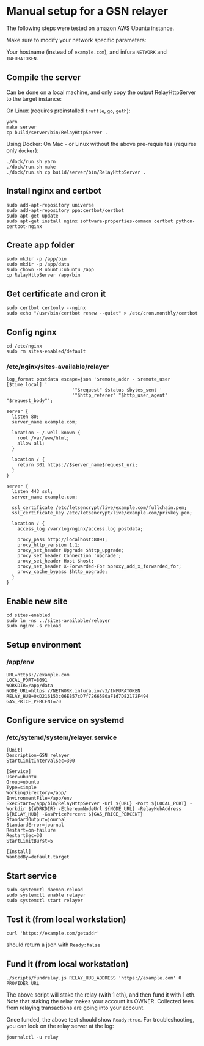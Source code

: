 # Manual setup for a GSN relayer

The following steps were tested on amazon AWS Ubuntu instance.

Make sure to modify your network specific parameters: 

Your hostname (instead of `example.com`), and infura `NETWORK` and `INFURATOKEN`.


## Compile the server
Can be done on a local machine, and only copy the output RelayHttpServer to the target instance:

On Linux (requires preinstalled `truffle`, `go`, `geth`):
```
yarn 
make server
cp build/server/bin/RelayHttpServer .
```

Using Docker: On Mac - or Linux without the above pre-requisites (requires only `docker`):
```
./dock/run.sh yarn
./dock/run.sh make
./dock/run.sh cp build/server/bin/RelayHttpServer .
```

## Install nginx and certbot
```
sudo add-apt-repository universe
sudo add-apt-repository ppa:certbot/certbot
sudo apt-get update
sudo apt-get install nginx software-properties-common certbot python-certbot-nginx
```

## Create app folder
```
sudo mkdir -p /app/bin
sudo mkdir -p /app/data
sudo chown -R ubuntu:ubuntu /app
cp RelayHttpServer /app/bin
```

## Get certificate and cron it
```
sudo certbot certonly --nginx
sudo echo "/usr/bin/certbot renew --quiet" > /etc/cron.monthly/certbot
```

## Config nginx
```
cd /etc/nginx
sudo rm sites-enabled/default
```

### /etc/nginx/sites-available/relayer
```
log_format postdata escape=json '$remote_addr - $remote_user [$time_local] '
                        '"$request" $status $bytes_sent '
                        '"$http_referer" "$http_user_agent" "$request_body"';

server {
  listen 80;
  server_name example.com;
  
  location ~ /.well-known {
    root /var/www/html;
    allow all;
  }

  location / {
    return 301 https://$server_name$request_uri;
  } 
}

server {
  listen 443 ssl;
  server_name example.com;

  ssl_certificate /etc/letsencrypt/live/example.com/fullchain.pem;
  ssl_certificate_key /etc/letsencrypt/live/example.com/privkey.pem;

  location / {
    access_log /var/log/nginx/access.log postdata;

    proxy_pass http://localhost:8091;
    proxy_http_version 1.1;
    proxy_set_header Upgrade $http_upgrade;
    proxy_set_header Connection 'upgrade';
    proxy_set_header Host $host;
    proxy_set_header X-Forwarded-For $proxy_add_x_forwarded_for;
    proxy_cache_bypass $http_upgrade;
  }
}
```

## Enable new site
```
cd sites-enabled
sudo ln -ns ../sites-available/relayer
sudo nginx -s reload
```

## Setup environment

### /app/env

```
URL=https://example.com
LOCAL_PORT=8091
WORKDIR=/app/data
NODE_URL=https://NETWORK.infura.io/v3/INFURATOKEN
RELAY_HUB=0xD216153c06E857cD7f72665E0aF1d7D82172F494
GAS_PRICE_PERCENT=70
```

## Configure service on systemd

### /etc/sytemd/system/relayer.service
```
[Unit]
Description=GSN relayer
StartLimitIntervalSec=300

[Service]
User=ubuntu
Group=ubuntu
Type=simple
WorkingDirectory=/app/
EnvironmentFile=/app/env
ExecStart=/app/bin/RelayHttpServer -Url ${URL} -Port ${LOCAL_PORT} -Workdir ${WORKDIR} -EthereumNodeUrl ${NODE_URL} -RelayHubAddress ${RELAY_HUB} -GasPricePercent ${GAS_PRICE_PERCENT}
StandardOutput=journal
StandardError=journal
Restart=on-failure
RestartSec=30
StartLimitBurst=5

[Install]
WantedBy=default.target
```

## Start service
```
sudo systemctl daemon-reload
sudo systemctl enable relayer
sudo systemctl start relayer
```

## Test it (from local workstation)
```
curl 'https://example.com/getaddr'
```

should return a json with `Ready:false`

## Fund it (from local workstation)
```
./scripts/fundrelay.js RELAY_HUB_ADDRESS 'https://example.com' 0 PROVIDER_URL
```

The above script will stake the relay (with 1 eth), and then fund it with 1 eth.
Note that staking the relay makes your account its OWNER. Collected fees from relaying 
transactions are going into your account.

Once funded, the above test should show `Ready:true`.
For troubleshooting, you can look on the relay server at the log:

```
journalctl -u relay
```
